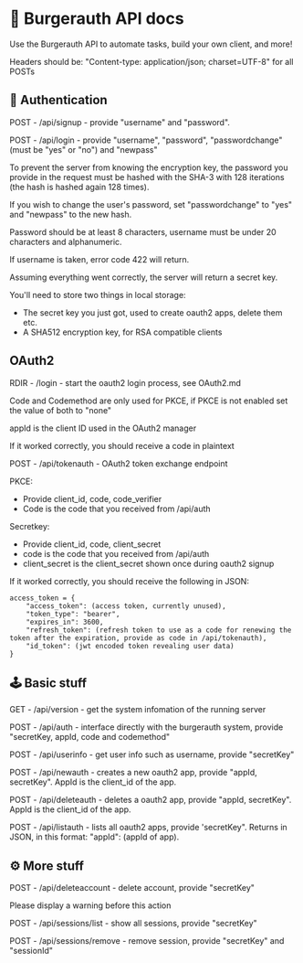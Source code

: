 # 🍔 Burgerauth API docs
Use the Burgerauth API to automate tasks, build your own client, and more!

Headers should be: "Content-type: application/json; charset=UTF-8" for all POSTs

## 🔑 Authentication

POST - /api/signup - provide "username" and "password".

POST - /api/login - provide "username", "password", "passwordchange" (must be "yes" or "no") and "newpass"

To prevent the server from knowing the encryption key, the password you provide in the request must be hashed with the SHA-3 with 128 iterations (the hash is hashed again 128 times).

If you wish to change the user's password, set "passwordchange" to "yes" and "newpass" to the new hash.

Password should be at least 8 characters, username must be under 20 characters and alphanumeric.

If username is taken, error code 422 will return.

Assuming everything went correctly, the server will return a secret key.

You'll need to store two things in local storage:
- The secret key you just got, used to create oauth2 apps, delete them etc.
- A SHA512 encryption key, for RSA compatible clients

##   OAuth2

RDIR - /login - start the oauth2 login process, see OAuth2.md

Code and Codemethod are only used for PKCE, if PKCE is not enabled set the value of both to "none"

appId is the client ID used in the OAuth2 manager

If it worked correctly, you should receive a code in plaintext

POST - /api/tokenauth - OAuth2 token exchange endpoint

PKCE:
- Provide client_id, code, code_verifier
- Code is the code that you received from /api/auth

Secretkey:
- Provide client_id, code, client_secret
- code is the code that you received from /api/auth
- client_secret is the client_secret shown once during oauth2 signup

If it worked correctly, you should receive the following in JSON:
```
access_token = {
    "access_token": (access token, currently unused),
    "token_type": "bearer",
    "expires_in": 3600,
    "refresh_token": (refresh token to use as a code for renewing the token after the expiration, provide as code in /api/tokenauth),
    "id_token": (jwt encoded token revealing user data)
}
```

## 🕹️ Basic stuff

GET - /api/version - get the system infomation of the running server

POST - /api/auth - interface directly with the burgerauth system, provide "secretKey, appId, code and codemethod"

POST - /api/userinfo - get user info such as username, provide "secretKey"

POST - /api/newauth - creates a new oauth2 app, provide "appId, secretKey". AppId is the client_id of the app.

POST - /api/deleteauth - deletes a oauth2 app, provide "appId, secretKey". AppId is the client_id of the app.

POST - /api/listauth - lists all oauth2 apps, provide 'secretKey". Returns in JSON, in this format: "appId": (appId of app).

## ⚙️ More stuff

POST - /api/deleteaccount - delete account, provide "secretKey"

Please display a warning before this action

POST - /api/sessions/list - show all sessions, provide "secretKey"

POST - /api/sessions/remove - remove session, provide "secretKey" and "sessionId"
